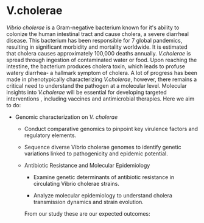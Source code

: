 # V.cholerae

*Vibrio cholerae* is a Gram-negative bacterium known for it's ability to colonize the human intestinal tract and cause cholera, a severe diarrheal disease. This bacterium has been responsible for 7 global pandemics, resulting in significant morbidity and mortality worldwide. It is estimated that cholera causes approximately 100,000 deaths annually. *V.cholerae* is spread through ingestion of contaminated water or food. Upon reaching the intestine, the bacterium produces cholera toxin, which leads to profuse watery diarrhea- a hallmark symptom of cholera. A lot of progress has been made in phenotypically characterizing *V.cholerae*, however, there remains a critical need to understand the pathogen at a molecular level. Molecular insights into *V.cholerae* will be essential for developing targeted interventions , including vaccines and antimicrobial therapies. Here we aim to do:
* Genomic characterization on *V. cholerae*

  * Conduct comparative genomics to pinpoint key virulence factors and regulatory elements.

  * Sequence diverse Vibrio cholerae genomes to identify genetic variations linked to pathogenicity and epidemic potential.

  * Antibiotic Resistance and Molecular Epidemiology

      * Examine genetic determinants of antibiotic resistance in circulating Vibrio cholerae strains.

      * Analyze molecular epidemiology to understand cholera transmission dynamics and strain evolution.

    From our study these are our expected outcomes:
    
